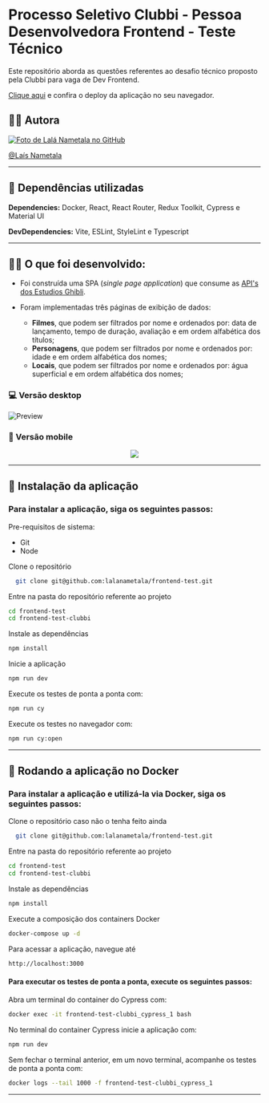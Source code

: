# Processo Seletivo Clubbi - Pessoa Desenvolvedora Frontend - Teste Técnico

Este repositório aborda as questões referentes ao desafio técnico proposto pela Clubbi para vaga de Dev Frontend.

[Clique aqui](https://studio-ghibli.lalanametala.vercel.app/) e confira o deploy da aplicação no seu navegador.

## 👩‍💻 Autora

<a href="https://github.com/lalanametala">
        <img src="https://avatars.githubusercontent.com/u/84039617?v=4" alt="Foto de Lalá Nametala no GitHub"/><br>

  [@Laís Nametala](https://github.com/lalanametala)
  
---
  
## :wrench: Dependências utilizadas

**Dependencies:** Docker, React, React Router, Redux Toolkit, Cypress e Material UI

**DevDependencies:** Vite, ESLint, StyleLint e Typescript 
  
 ---
 
   
## 👨‍💻 O que foi desenvolvido:
  
- Foi construída uma SPA (_single page application_) que consume as [API's dos Estudios Ghibli](https://ghibliapi.herokuapp.com/). 
  
- Foram implementadas três páginas de exibição de dados:
  - **Filmes**, que podem ser filtrados por nome e ordenados por: data de lançamento, tempo de duração, avaliação e em ordem alfabética dos títulos;
  - **Personagens**, que podem ser filtrados por nome e ordenados por: idade e em ordem alfabética dos nomes;
  - **Locais**, que podem ser filtrados por nome e ordenados por: água superficial e em ordem alfabética dos nomes;
 
### 💻 Versão desktop
![Preview](./clubbi2.gif)

### 📱 Versão mobile
<p align="center">
 <img src="./clubbiMobile.gif" />
</p>

 ---
  
## 📌 Instalação da aplicação
<h3>Para instalar a aplicação, siga os seguintes passos:</h3>

Pre-requisitos de sistema:
- Git
- Node

    
 Clone o repositório
  

```bash
  git clone git@github.com:lalanametala/frontend-test.git
```          
     
 
  Entre na pasta do repositório referente ao projeto
  
  ```bash
  cd frontend-test
  cd frontend-test-clubbi
```
  
Instale as dependências

  ```bash
  npm install
```

Inicie a aplicação

  ```bash
  npm run dev
```

    
Execute os testes de ponta a ponta com:
    
          
   ```bash
  npm run cy
```

          
Execute os testes no navegador com: 
   
   
  ```bash
  npm run cy:open
```
  
---
## :whale: Rodando a aplicação no Docker
<h3>Para instalar a aplicação e utilizá-la via Docker, siga os seguintes passos:</h3>

    
 Clone o repositório caso não o tenha feito ainda
  

```bash
  git clone git@github.com:lalanametala/frontend-test.git
```          
   
 
  Entre na pasta do repositório referente ao projeto
  
  ```bash
  cd frontend-test
  cd frontend-test-clubbi
```
  
Instale as dependências

  ```bash
  npm install
```


Execute a composição dos containers Docker

  ```bash
  docker-compose up -d
```
    
Para acessar a aplicação, navegue até 

  ```bash
  http://localhost:3000
```
    
#### Para executar os testes de ponta a ponta, execute os seguintes passos:
   
Abra um terminal do container do Cypress com:

   ```bash
  docker exec -it frontend-test-clubbi_cypress_1 bash
```
          
No terminal do container Cypress inicie a aplicação com: 
      
  ```bash
  npm run dev
```
    
Sem fechar o terminal anterior, em um novo terminal, acompanhe os testes de ponta a ponta com:
    
  ```bash
  docker logs --tail 1000 -f frontend-test-clubbi_cypress_1 
```

    
---


